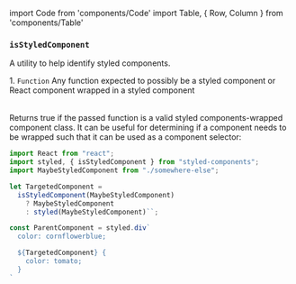 import Code from 'components/Code'
import Table, { Row, Column } from 'components/Table'

### `isStyledComponent`

A utility to help identify styled components.

<Table head={['Arguments', 'Description']}>
  <Row>
    <Column>
      1. <Code>Function</Code>
    </Column>
    <Column>
      Any function expected to possibly be a styled component or React component wrapped in a styled component
    </Column>
  </Row>
</Table>

Returns true if the passed function is a valid styled components-wrapped component class. It can be useful for determining if a component needs to be wrapped such that it can be used as a component selector:

```jsx
import React from "react";
import styled, { isStyledComponent } from "styled-components";
import MaybeStyledComponent from "./somewhere-else";

let TargetedComponent =
  isStyledComponent(MaybeStyledComponent)
    ? MaybeStyledComponent
    : styled(MaybeStyledComponent)``;

const ParentComponent = styled.div`
  color: cornflowerblue;

  ${TargetedComponent} {
    color: tomato;
  }
`
```
